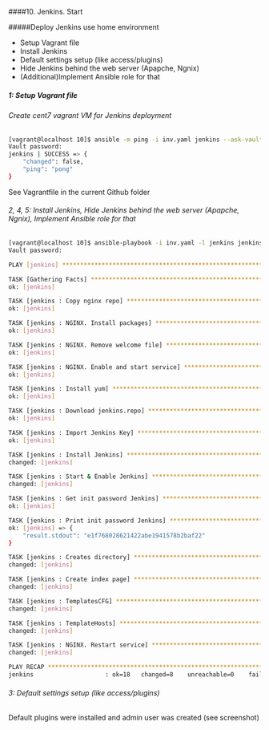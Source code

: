 ####10. Jenkins. Start

#####Deploy Jenkins use home environment
* Setup Vagrant file
* Install Jenkins
* Default settings setup (like access/plugins)
* Hide Jenkins behind the web server (Apapche, Ngnix)
* (Additional)Implement Ansible role for that


##### 1: Setup Vagrant file

###### Create cent7 vagrant VM for Jenkins deployment
```bash
[vagrant@localhost 10]$ ansible -m ping -i inv.yaml jenkins --ask-vault-pass
Vault password:
jenkins | SUCCESS => {
    "changed": false,
    "ping": "pong"
}
```
See Vagrantfile in the current Github folder

###### 2, 4, 5: Install Jenkins, Hide Jenkins behind the web server (Apapche, Ngnix), Implement Ansible role for that
```bash
[vagrant@localhost 10]$ ansible-playbook -i inv.yaml -l jenkins jenkins.yaml --ask-vault-pass
Vault password:

PLAY [jenkins] *****************************************************************

TASK [Gathering Facts] *********************************************************
ok: [jenkins]

TASK [jenkins : Copy nginx repo] ***********************************************
ok: [jenkins]

TASK [jenkins : NGINX. Install packages] ***************************************
ok: [jenkins]

TASK [jenkins : NGINX. Remove welcome file] ************************************
ok: [jenkins]

TASK [jenkins : NGINX. Enable and start service] *******************************
ok: [jenkins]

TASK [jenkins : Install yum] ***************************************************
ok: [jenkins]

TASK [jenkins : Download jenkins.repo] *****************************************
ok: [jenkins]

TASK [jenkins : Import Jenkins Key] ********************************************
ok: [jenkins]

TASK [jenkins : Install Jenkins] ***********************************************
changed: [jenkins]

TASK [jenkins : Start & Enable Jenkins] ****************************************
changed: [jenkins]

TASK [jenkins : Get init password Jenkins] *************************************
ok: [jenkins]

TASK [jenkins : Print init password Jenkins] ***********************************
ok: [jenkins] => {
    "result.stdout": "e1f768028621422abe1941578b2baf22"
}

TASK [jenkins : Creates directory] *********************************************
changed: [jenkins]

TASK [jenkins : Create index page] *********************************************
changed: [jenkins]

TASK [jenkins : TemplatesCFG] **************************************************
changed: [jenkins]

TASK [jenkins : TemplateHosts] *************************************************
changed: [jenkins]

TASK [jenkins : NGINX. Restart service] ****************************************
changed: [jenkins]

PLAY RECAP *********************************************************************
jenkins                    : ok=18   changed=8    unreachable=0    failed=0

```

###### 3: Default settings setup (like access/plugins)

Default plugins were installed and admin user was created (see screenshot)
